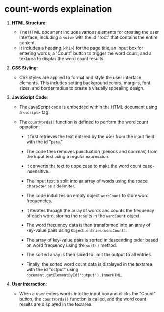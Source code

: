 # count-words explaination

1. **HTML Structure**:
   - The HTML document includes various elements for creating the user interface, including a `<div>` with the id "root" that contains the entire content.
   - It includes a heading (`<h1>`) for the page title, an input box for entering words, a "Count" button to trigger the word count, and a textarea to display the word count results.

2. **CSS Styling**:
   - CSS styles are applied to format and style the user interface elements. This includes setting background colors, margins, font sizes, and border radius to create a visually appealing design.

3. **JavaScript Code**:
   - The JavaScript code is embedded within the HTML document using a `<script>` tag.

   - The `countWords()` function is defined to perform the word count operation:
     - It first retrieves the text entered by the user from the input field with the id "para."

     - The code then removes punctuation (periods and commas) from the input text using a regular expression.

     - It converts the text to uppercase to make the word count case-insensitive.

     - The input text is split into an array of words using the space character as a delimiter.

     - The code initializes an empty object `wordCount` to store word frequencies.

     - It iterates through the array of words and counts the frequency of each word, storing the results in the `wordCount` object.

     - The word frequency data is then transformed into an array of key-value pairs using `Object.entries(wordCount)`.

     - The array of key-value pairs is sorted in descending order based on word frequency using the `sort()` method.

     - The sorted array is then sliced to limit the output to all entries.

     - Finally, the sorted word count data is displayed in the textarea with the id "output" using `document.getElementById('output').innerHTML`.

4. **User Interaction**:
   - When a user enters words into the input box and clicks the "Count" button, the `countWords()` function is called, and the word count results are displayed in the textarea.
